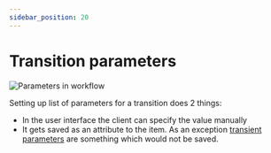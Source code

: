 ```yaml
---
sidebar_position: 20
---
```


# Transition parameters


![Parameters in workflow](/img/screens/steps_parameters.png)

Setting up list of parameters for a transition does 2 things:
* In the user interface the client can specify the value manually
* It gets saved as an attribute to the item. As an exception [transient parameters](/docs/smart-contract-builder/items#transient-attributes) are something which would not be saved.